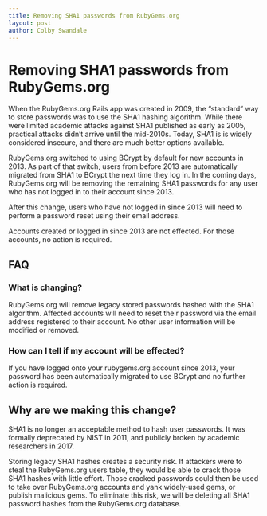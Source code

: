```yaml
---
title: Removing SHA1 passwords from RubyGems.org
layout: post
author: Colby Swandale
---
```


# Removing SHA1 passwords from RubyGems.org

When the RubyGems.org Rails app was created in 2009, the “standard” way to store passwords was to use the SHA1 hashing algorithm. While there were limited academic attacks against SHA1 published as early as 2005, practical attacks didn’t arrive until the mid-2010s. Today, SHA1 is is widely considered insecure, and there are much better options available.

RubyGems.org switched to using BCrypt by default for new accounts in 2013. As part of that switch, users from before 2013 are automatically migrated from SHA1 to BCrypt the next time they log in. In the coming days, RubyGems.org will be removing the remaining SHA1 passwords for any user who has not logged in to their account since 2013.

After this change, users who have not logged in since 2013 will need to perform a password reset using their email address.

Accounts created or logged in since 2013 are not effected. For those accounts, no action is required.

## FAQ

### What is changing?

RubyGems.org will remove legacy stored passwords hashed with the SHA1 algorithm. Affected accounts will need to reset their password via the email address registered to their account. No other user information will be modified or removed.

### How can I tell if my account will be effected?

If you have logged onto your rubygems.org account since 2013, your password has been automatically migrated to use BCrypt and no further action is required.

## Why are we making this change?

SHA1 is no longer an acceptable method to hash user passwords. It was formally deprecated by NIST in 2011, and publicly broken by academic researchers in 2017.

Storing legacy SHA1 hashes creates a security risk. If attackers were to steal the RubyGems.org users table, they would be able to crack those SHA1 hashes with little effort. Those cracked passwords could then be used to take over RubyGems.org accounts and yank widely-used gems, or publish malicious gems. To eliminate this risk, we will be deleting all SHA1 password hashes from the RubyGems.org database.

